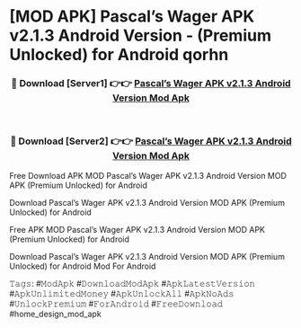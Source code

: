 # [MOD APK] Pascal’s Wager APK v2.1.3 Android Version - (Premium Unlocked) for Android qorhn



<div align="center">
<h3>🔴 Download [Server1] 👉👉 <a href="https://momento.my/?title=Pascal’s_Wager_APK_v2.1.3_Android_Version">Pascal’s Wager APK v2.1.3 Android Version Mod Apk</a></h3><br>

<h3>🔴 Download [Server2] 👉👉 <a href="https://momento.my/?title=Pascal’s_Wager_APK_v2.1.3_Android_Version">Pascal’s Wager APK v2.1.3 Android Version Mod Apk</a></h3>
</div>



Free Download APK MOD Pascal’s Wager APK v2.1.3 Android Version MOD APK (Premium Unlocked) for Android

Download Pascal’s Wager APK v2.1.3 Android Version MOD APK (Premium Unlocked) for Android

Free APK MOD Pascal’s Wager APK v2.1.3 Android Version MOD APK (Premium Unlocked) for Android

Download Pascal’s Wager APK v2.1.3 Android Version MOD APK (Premium Unlocked) for Android Mod For Android

𝚃𝚊𝚐𝚜: #𝙼𝚘𝚍𝙰𝚙𝚔 #𝙳𝚘𝚠𝚗𝚕𝚘𝚊𝚍𝙼𝚘𝚍𝙰𝚙𝚔 #𝙰𝚙𝚔𝙻𝚊𝚝𝚎𝚜𝚝𝚅𝚎𝚛𝚜𝚒𝚘𝚗 #𝙰𝚙𝚔𝚄𝚗𝚕𝚒𝚖𝚒𝚝𝚎𝚍𝙼𝚘𝚗𝚎𝚢 #𝙰𝚙𝚔𝚄𝚗𝚕𝚘𝚌𝚔𝙰𝚕𝚕 #𝙰𝚙𝚔𝙽𝚘𝙰𝚍𝚜 #𝚄𝚗𝚕𝚘𝚌𝚔𝙿𝚛𝚎𝚖𝚒𝚞𝚖 #𝙵𝚘𝚛𝙰𝚗𝚍𝚛𝚘𝚒𝚍 #𝙵𝚛𝚎𝚎𝙳𝚘𝚠𝚗𝚕𝚘𝚊𝚍 #home_design_mod_apk
